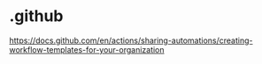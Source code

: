 # .github

https://docs.github.com/en/actions/sharing-automations/creating-workflow-templates-for-your-organization